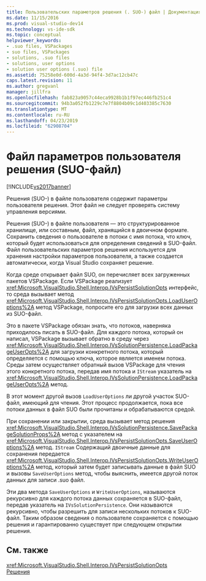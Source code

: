 ```yaml
---
title: Пользовательских параметров решения (. SUO-) файл | Документация Майкрософт
ms.date: 11/15/2016
ms.prod: visual-studio-dev14
ms.technology: vs-ide-sdk
ms.topic: conceptual
helpviewer_keywords:
- .suo files, VSPackages
- suo files, VSPackages
- solutions, .suo files
- solutions, user options
- solution user options (.suo) file
ms.assetid: 75258e0d-600d-4a3d-94f4-3d7ac12cb47c
caps.latest.revision: 11
ms.author: gregvanl
manager: jillfra
ms.openlocfilehash: fab823a9057c44eca9928b1b1f97ec446fb251c4
ms.sourcegitcommit: 94b3a052fb1229c7e7f8804b09c1d403385c7630
ms.translationtype: MT
ms.contentlocale: ru-RU
ms.lasthandoff: 04/23/2019
ms.locfileid: "62908704"
---
```

# <a name="solution-user-options-suo-file"></a>Файл параметров пользователя решения (SUO-файл)
[!INCLUDE[vs2017banner](../../includes/vs2017banner.md)]

Решения (SUO-) в файле пользователя содержит параметры пользователя решения. Этот файл не следует проверять систему управления версиями.  
  
 Решения (SUO-) в файле пользователя — это структурированное хранилище, или составным, файл, хранящийся в двоичном формате. Сохранить сведения о пользователе в потоки с имя потока, что ключ, который будет использоваться для определения сведений в SUO-файл. Файл пользовательских параметров решения используется для хранения настройки параметров пользователя, а также создается автоматически, когда Visual Studio сохраняет решение.  
  
 Когда среде открывает файл SUO, он перечисляет всех загруженных пакетов VSPackage. Если VSPackage реализует <xref:Microsoft.VisualStudio.Shell.Interop.IVsPersistSolutionOpts> интерфейс, то среда вызывает метод <xref:Microsoft.VisualStudio.Shell.Interop.IVsPersistSolutionOpts.LoadUserOptions%2A> метод VSPackage, попросите его для загрузки всех данных из SUO-файл.  
  
 Это в пакете VSPackage обязан знать, что потоков, наверняка приходилось писать в SUO-файл. Для каждого потока, который он написал, VSPackage вызывает обратно в среду через <xref:Microsoft.VisualStudio.Shell.Interop.IVsSolutionPersistence.LoadPackageUserOpts%2A> для загрузки конкретного потока, который определяется с помощью ключа, которое является именем потока. Среды затем осуществляет обратный вызов VSPackage для чтения этого конкретного потока, передав имя потока и `IStream` указатель на <xref:Microsoft.VisualStudio.Shell.Interop.IVsSolutionPersistence.LoadPackageUserOpts%2A> метод.  
  
 В этот момент другой вызов `LoadUserOptions` ли другой участок SUO-файл, имеющий для чтения. Этот процесс продолжается, пока все потоки данных в файл SUO были прочитаны и обрабатываются средой.  
  
 При сохранении или закрытии, среда вызывает метод решения <xref:Microsoft.VisualStudio.Shell.Interop.IVsSolutionPersistence.SavePackageSolutionProps%2A> метод с указателем на <xref:Microsoft.VisualStudio.Shell.Interop.IVsPersistSolutionOpts.SaveUserOptions%2A> метод. `IStream` Содержащий двоичные данные для сохранения передается <xref:Microsoft.VisualStudio.Shell.Interop.IVsPersistSolutionOpts.WriteUserOptions%2A> метод, который затем будет записывать данные в файл SUO и вызовы `SaveUserOptions` метод, чтобы выяснить, имеется другой поток данных для записи .suo файл.  
  
 Эти два метода `SaveUserOptions` и `WriteUserOptions`, называются рекурсивно для каждого потока данных сохраняется в SUO-файл, передав указатель на `IVsSolutionPersistence`. Они называются рекурсивно, чтобы разрешить для записи нескольких потоков к SUO-файл. Таким образом сведения о пользователе сохраняется с помощью решения и гарантированно существует при следующем открытии решения.  
  
## <a name="see-also"></a>См. также  
 <xref:Microsoft.VisualStudio.Shell.Interop.IVsPersistSolutionOpts>   
 [Решения](../../extensibility/internals/solutions-overview.md)
